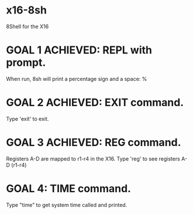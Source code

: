 # x16-8sh
8Shell for the X16

# GOAL 1 ACHIEVED: REPL with prompt.
When run, 8sh will print a percentage sign and a space:
% 

# GOAL 2 ACHIEVED: EXIT command.
Type 'exit' to exit.

# GOAL 3 ACHIEVED: REG command.
Registers A-D are mapped to r1-r4 in the X16.
Type 'reg' to see registers A-D (r1-r4)

# GOAL 4: TIME command.
Type "time" to get system time called and printed.


